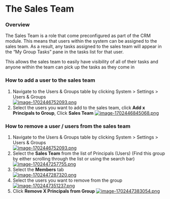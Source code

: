 # The Sales Team

### Overview

The Sales Team is a role that come preconfigured as part of the CRM module. This means that users within the system can be assigned to the sales team. As a result, any tasks assigned to the sales team will appear in the “My Group Tasks” pane in the tasks list for that user.

This allows the sales team to easily have visibility of all of their tasks and anyone within the team can pick up the tasks as they come in

### How to add a user to the sales team

1. Navigate to the Users &amp; Groups table by clicking System &gt; Settings &gt; Users &amp; Groups  
    [![image-1702446752093.png](https://docs.rapidplatform.com/uploads/images/gallery/2023-12/scaled-1680-/RYstAk9RfhydxqMq-image-1702446752093.png)](https://docs.rapidplatform.com/uploads/images/gallery/2023-12/RYstAk9RfhydxqMq-image-1702446752093.png)
2. Select the users you want to add to the sales team, click **Add x Principals to Group**, Click ****Sales Team**** [![image-1702446845068.png](https://docs.rapidplatform.com/uploads/images/gallery/2023-12/scaled-1680-/NLHOO8IFKsnYitFg-image-1702446845068.png)](https://docs.rapidplatform.com/uploads/images/gallery/2023-12/NLHOO8IFKsnYitFg-image-1702446845068.png)

### How to remove a user / users from the sales team

1. Navigate to the Users &amp; Groups table by clicking System &gt; Settings &gt; Users &amp; Groups  
    [![image-1702446752093.png](https://docs.rapidplatform.com/uploads/images/gallery/2023-12/scaled-1680-/RYstAk9RfhydxqMq-image-1702446752093.png)](https://docs.rapidplatform.com/uploads/images/gallery/2023-12/RYstAk9RfhydxqMq-image-1702446752093.png)
2. Select the **Sales Team** from the list of Principals (Users) (Find this group by either scrolling through the list or using the search bar)  
    [![image-1702447257755.png](https://docs.rapidplatform.com/uploads/images/gallery/2023-12/scaled-1680-/smLZU5eHkiGx1R5W-image-1702447257755.png)](https://docs.rapidplatform.com/uploads/images/gallery/2023-12/smLZU5eHkiGx1R5W-image-1702447257755.png)
3. Select the **Members** tab  
    [![image-1702447287320.png](https://docs.rapidplatform.com/uploads/images/gallery/2023-12/scaled-1680-/epqcC4UOvPhtP5kS-image-1702447287320.png)](https://docs.rapidplatform.com/uploads/images/gallery/2023-12/epqcC4UOvPhtP5kS-image-1702447287320.png)
4. Select the users you want to remove from the group  
    [![image-1702447351237.png](https://docs.rapidplatform.com/uploads/images/gallery/2023-12/scaled-1680-/Mzv1HNbSx3TTnPVV-image-1702447351237.png)](https://docs.rapidplatform.com/uploads/images/gallery/2023-12/Mzv1HNbSx3TTnPVV-image-1702447351237.png)
5. Click **Remove X Principals from Group** [![image-1702447383054.png](https://docs.rapidplatform.com/uploads/images/gallery/2023-12/scaled-1680-/XrpxhfQXaPwTWLdf-image-1702447383054.png)](https://docs.rapidplatform.com/uploads/images/gallery/2023-12/XrpxhfQXaPwTWLdf-image-1702447383054.png)